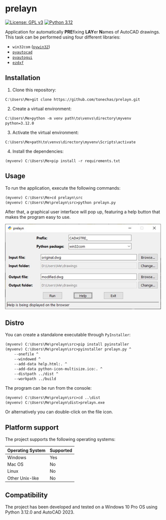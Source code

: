 # prelayn
[![License: GPL v3](https://img.shields.io/badge/License-GPLv3-blue.svg)](https://www.gnu.org/licenses/gpl-3.0)
[![Python 3.12](https://img.shields.io/badge/python-3.12-blue.svg)](https://www.python.org/downloads/release/python-3120/)

Application for automatically **PRE**fixing **LAY**er **N**ames of AutoCAD drawings. This task can be performed using four different libraries:

- `win32com` ([`pywin32`](https://github.com/mhammond/pywin32))
- [`pyautocad`](https://github.com/reclosedev/pyautocad)
- [`pyautogui`](https://github.com/asweigart/pyautogui)
- [`ezdxf`](https://github.com/mozman/ezdxf)

## Installation

1. Clone this repository:
```console
C:\Users\Me>git clone https://github.com/tonechas/prelayn.git
```

2. Create a virtual environment:
```console
C:\Users\Me>python -m venv path\to\venvs\directory\myvenv python=3.12.0
```

3. Activate the virtual environment:
```console
C:\Users\Me>path\to\venvs\directory\myvenv\Scripts\activate
```

4. Install the dependencies:
```console
(myvenv) C:\Users\Me>pip install -r requirements.txt
```

## Usage
To run the application, execute the following commands:
```console
(myvenv) C:\Users\Me>cd prelayn\src
(myvenv) C:\Users\Me\prelayn\src>python prelayn.py
```

After that, a graphical user interface will pop up, featuring a help button that makes the program easy to use.

<img src="./imgs/gui.JPG" alt="GUI" width="auto">

## Distro
You can create a standalone executable through `PyInstaller`:
```console
(myvenv) C:\Users\Me\prelayn\src>pip install pyinstaller
(myvenv) C:\Users\Me\prelayn\src>pyinstaller prelayn.py ^
    --onefile ^
    --windowed ^
    --add-data help.html:. ^
    --add-data python-icon-multisize.ico:. ^
    --distpath ../dist ^
    --workpath ../build
```

The program can be run from the console:
```console
(myvenv) C:\Users\Me\prelayn\src>cd ..\dist
(myvenv) C:\Users\Me\prelayn\dist>prelayn.exe
```

Or alternatively you can double-click on the file icon.

## Platform support

The project supports the following operating systems:

| Operating System | Supported |
|------------------|-----------|
| Windows          | Yes       |
| Mac OS           | No        |
| Linux            | No        |
| Other Unix-like  | No        |

## Compatibility
The project has been developed and tested on a Windows 10 Pro OS using Python 3.12.0 and AutoCAD 2023.